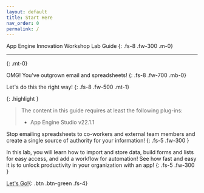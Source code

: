 ```yaml
---
layout: default
title: Start Here
nav_order: 0
permalink: /
---
```


App Engine Innovation Workshop Lab Guide 
{: .fs-8 .fw-300 .m-0}

---
{: .mt-0}

OMG! You've outgrown email and spreadsheets!
{: .fs-8 .fw-700 .mb-0}

Let's do this the right way!
{: .fs-8 .fw-500 .mt-1}


{: .highlight }
> The content in this guide requires at least the following plug-ins: 
>
> - App Engine Studio v22.1.1

Stop emailing spreadsheets to co-workers and external team members and create a single source of authority for your information! 
{: .fs-5 .fw-300 }

In this lab, you will learn how to import and store data, build forms and lists for easy access, and add a workflow for automation! See how fast and easy it is to unlock productivity in your organization with an app!
{: .fs-5 .fw-300 }

[Let's Go!](./docs/lab-instance){: .btn .btn-green .fs-4}